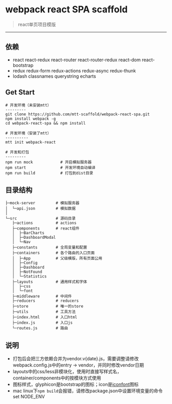 # webpack react SPA scaffold 
> react单页项目模版 

---------------------------------------

## 依赖 
* react react-redux react-router react-router-redux react-dom react-bootstrap 
* redux redux-form redux-actions redux-async redux-thunk 
* lodash classnames querystring echarts

## Get Start 
    # 开发环境（未安装mtt）
    ---------
    git clone https://github.com/mtt-scaffold/webpack-react-spa.git
    npm install webpack -g
    cd webpack-react-spa && npm install                  
    
    # 开发环境（安装了mtt）
    ----------
    mtt init webpack-react
    
    # 开发和打包
    ---------
    npm run mock            # 开启模拟服务器
    npm start               # 开发环境自动编译
    npm run build           # 打包到dist目录
    
## 目录结构   
    ├─mock-server         # 模拟服务器 
    │  └─api.json         # 模拟数据
    │
    └─src                 # 源码目录  
       ├─actions          # actions
       ├─components       # react组件
       │  ├─BarCharts 
       │  ├─DashboardModal 
       │  └─Nav 
       ├─constants        # 全局变量和配置
       ├─containers       # 各个路由的入口页面 
       │  ├─App           # 父级模版，所有页面公用
       │  ├─Config 
       │  ├─Dashboard 
       │  ├─NotFound 
       │  └─Statistics 
       ├─layouts          # 通用样式和字体
       │  ├─css 
       │  └─font 
       ├─middleware       # 中间件
       ├─reducers         # reducers
       ├─store            # 唯一的store
       ├─utils            # 工具方法
       ├─index.html       # 入口html
       ├─index.js         # 入口js
       └─routes.js        # 路由

## 说明
* 打包后会把三方依赖合并为vendor.v{date}.js，需要调整请修改webpack.config.js中的entry -> vendor，并同时修改vendor日期
* layouts中的css/less非模块化，使用时直接写样式名，container/components中的按模块方式使用
* 图标样式，glyphicon是bootstrap的图标；icon是[iconfont](http://www.iconfont.cn/)图标
* mac linux下`npm build`会报错，请修改package.json中设置环境变量的命令set NODE_ENV
